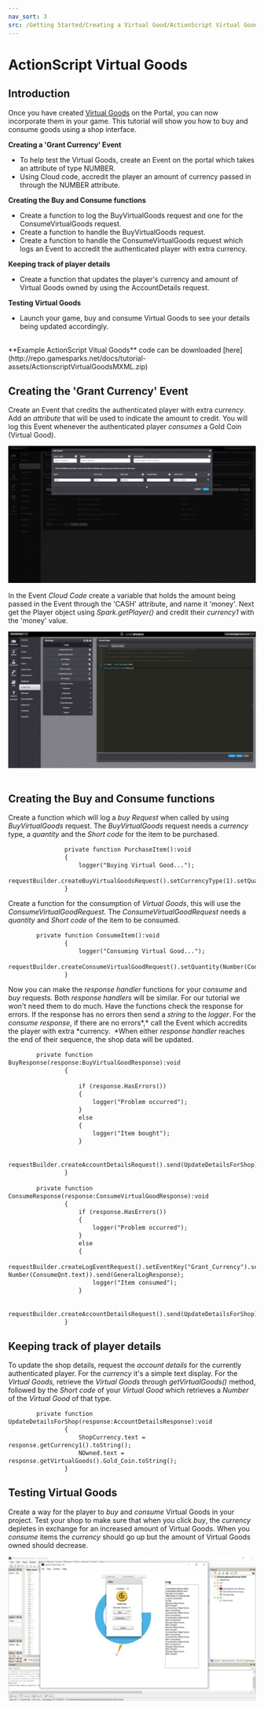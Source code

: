 ```yaml
---
nav_sort: 3
src: /Getting Started/Creating a Virtual Good/ActionScript Virtual Goods.md
---
```


# ActionScript Virtual Goods

## Introduction

Once you have created [Virtual Goods](./README.md) on the Portal, you can now incorporate them in your game. This tutorial will show you how to buy and consume goods using a shop interface.

**Creating a 'Grant Currency' Event**

  * To help test the Virtual Goods, create an Event on the portal which takes an attribute of type NUMBER.
  * Using Cloud code, accredit the player an amount of currency passed in through the NUMBER attribute.

**Creating the Buy and Consume functions**

  * Create a function to log the BuyVirtualGoods request and one for the ConsumeVirtualGoods request.
  * Create a function to handle the BuyVirtualGoods request.
  * Create a function to handle the ConsumeVirtualGoods request which logs an Event to accredit the authenticated player with extra currency.

**Keeping track of player details**

  * Create a function that updates the player's currency and amount of Virtual Goods owned by using the AccountDetails request.

**Testing Virtual Goods**

  * Launch your game, buy and consume Virtual Goods to see your details being updated accordingly.

</br>
**Example ActionScript Vitual Goods** code can be downloaded [here](http://repo.gamesparks.net/docs/tutorial-assets/ActionscriptVirtualGoodsMXML.zip)

## Creating the 'Grant Currency' Event

Create an Event that credits the authenticated player with extra *currency*. Add an *attribute* that will be used to indicate the amount to credit. You will log this Event whenever the authenticated player *consumes* a Gold Coin (Virtual Good).


![l](img/AS/1.png)

In the Event *Cloud Code* create a variable that holds the amount being passed in the Event through the 'CASH' attribute, and name it 'money'. Next get the Player object using *Spark.getPlayer()* and credit their *currency1* with the 'money' value.

![l](img/AS/2.png)
 

## Creating the Buy and Consume functions

Create a function which will log a *buy Request* when called by using *BuyVirtualGoods* request. The *BuyVirtualGoods* request needs a *currency* type, a *quantity* and the *Short code* for the item to be purchased.


```
    			private function PurchaseItem():void
    			{
    				logger("Buying Virtual Good...");
    				requestBuilder.createBuyVirtualGoodsRequest().setCurrencyType(1).setQuantity(Number(BuyQnt.text)).setShortCode("Gold_Coin").send(BuyResponse);
    			}
```

Create a function for the consumption of *Virtual Goods*, this will use the *ConsumeVirtualGoodRequest.* The *ConsumeVirtualGoodRequest* needs a *quantity* and *Short code* of the item to be consumed.

```
    	private function ConsumeItem():void
    			{
    				logger("Consuming Virtual Good...");
    				requestBuilder.createConsumeVirtualGoodRequest().setQuantity(Number(ConsumeQnt.text)).setShortCode("Gold_Coin").send(ConsumeResponse);
    			}
```

Now you can make the *response* *handler* functions for your *consume* and *buy* requests. Both *response handlers* will be similar. For our tutorial we won't need them to do much. Have the functions check the response for errors. If the response has no errors then send a *string* to the *logger*. For the *consume* *response*, if there are no errors*,* call the Event which accredits the player with extra *currency.  *When either *response* *handler* reaches the end of their sequence, the shop data will be updated.

```
    	private function BuyResponse(response:BuyVirtualGoodResponse):void
    			{

    				if (response.HasErrors())
    				{
    					logger("Problem occurred");
    				}
    				else
    				{
    					logger("Item bought");
    				}

    				requestBuilder.createAccountDetailsRequest().send(UpdateDetailsForShop);
    			}

    	private function ConsumeResponse(response:ConsumeVirtualGoodResponse):void
    			{
    				if (response.HasErrors())
    				{
    					logger("Problem occurred");
    				}
    				else
    				{
    					requestBuilder.createLogEventRequest().setEventKey("Grant_Currency").setNumberEventAttribute("CASH", Number(ConsumeQnt.text)).send(GeneralLogResponse);
    					logger("Item consumed");
    				}

    				requestBuilder.createAccountDetailsRequest().send(UpdateDetailsForShop);
    			}
```

## Keeping track of player details

To update the shop details, request the *account* *details* for the currently authenticated player. For the *currency* it's a simple text display. For the *Virtual* *Goods,* retrieve the *Virtual Goods* through *getVirtualGoods()* method, followed by the *Short code* of your *Virtual Good* which retrieves a *Number* of the *Virtual Good* of that type.

```
    	private function UpdateDetailsForShop(response:AccountDetailsResponse):void
    			{
    				ShopCurrency.text = response.getCurrency1().toString();
    				NOwned.text = response.getVirtualGoods().Gold_Coin.toString();
    			}
```

## Testing Virtual Goods

Create a way for the player to *buy* and *consume* Virtual Goods in your project. Test your shop to make sure that when you click *buy*, the *currency* depletes in exchange for an increased amount of Virtual Goods. When you *consume* items the *currency* should go up but the amount of Virtual Goods owned should decrease.

![l](img/AS/3.jpg)
